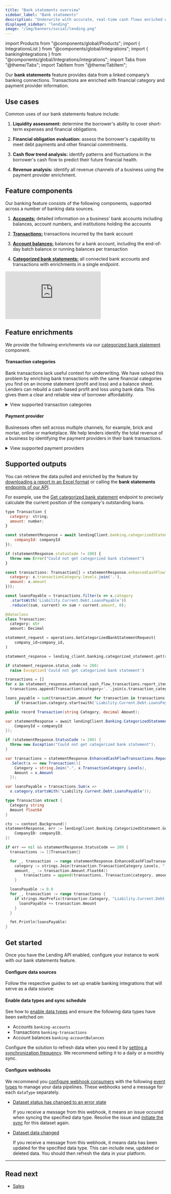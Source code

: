 ```yaml
---
title: "Bank statements overview"
sidebar_label: "Bank statements"
description: "Underwrite with accurate, real-time cash flows enriched with detailed spend and income transaction categories"
displayed_sidebar: "lending"
image: "/img/banners/social/lending.png"
---
```


import Products from "@components/global/Products";
import { IntegrationsList } from "@components/global/Integrations";
import { bankingIntegrations } from "@components/global/Integrations/integrations";
import Tabs from "@theme/Tabs";
import TabItem from "@theme/TabItem";

Our **bank statements** feature provides data from a linked company’s banking connections. Transactions are enriched with financial category and payment provider information.

## Use cases

Common uses of our bank statements feature include:

1. **Liquidity assessment:** determine the borrower's ability to cover short-term expenses and financial obligations.

2. **Financial obligation evaluation:** assess the borrower's capability to meet debt payments and other financial commitments.

3. **Cash flow trend analysis:** identify patterns and fluctuations in the borrower's cash flow to predict their future financial health.

4. **Revenue analysis:** identify all revenue channels of a business using the payment provider enrichment.

## Feature components

Our banking feature consists of the following components, supported across a number of banking data sources.

1. **[Accounts:](/lending-api#/operations/list-banking-accounts)** detailed information on a business’ bank accounts including balances, account numbers, and institutions holding the accounts

2. **[Transactions:](/lending-api#/operations/list-banking-transactions)** transactions incurred by the bank account

3. **[Account balances:](/lending-api#/operations/list-banking-account-balances)** balances for a bank account, including the end-of-day batch balance or running balances per transaction

4. **[Categorized bank statements:](/lending-api#/operations/get-categorized-bank-statement)** all connected bank accounts and transactions with enrichments in a single endpoint.

<iframe
  src="https://docs.google.com/spreadsheets/d/e/2PACX-1vQXnkKj3esBrzpD--pKV_tVTfTHxDPpxz8BBFe2SjcNt6kB2-qcTFDxEye3kxHWu91mYRzLoCjYfpHH/pubhtml?gid=1760315404&amp;single=true&amp;widget=true&amp;headers=false"
  frameborder="0"
  style={{ top: 0, left: 0, width: "100%", height: "200px" }}
></iframe>

## Feature enrichments

We provide the following enrichments via our [categorized bank statement](/lending-api#/operations/get-categorized-bank-statement) component.

#### Transaction categories

Bank transactions lack useful context for underwriting. We have solved this problem by enriching bank transactions with the same financial categories you find on an income statement (profit and loss) and a balance sheet. Lenders can rebuild a cash-based profit and loss using bank data. This gives them a clear and reliable view of borrower affordability.

<details>
  <summary>View supported transaction categories</summary>

  <iframe
    src="https://docs.google.com/spreadsheets/d/e/2PACX-1vQXnkKj3esBrzpD--pKV_tVTfTHxDPpxz8BBFe2SjcNt6kB2-qcTFDxEye3kxHWu91mYRzLoCjYfpHH/pubhtml?gid=340133827&amp;single=true&amp;widget=true&amp;headers=false"
    frameborder="0"
    style={{ top: 0, left: 0, width: "100%", height: "660px" }}
  ></iframe>
</details>

#### Payment provider

Businesses often sell across multiple channels, for example, brick and mortar, online or marketplace. We help lenders identify the total revenue of a business by identifying the payment providers in their bank transactions.

<details>
  <summary>View supported payment providers</summary>

 <iframe
   src="https://docs.google.com/spreadsheets/d/e/2PACX-1vQXnkKj3esBrzpD--pKV_tVTfTHxDPpxz8BBFe2SjcNt6kB2-qcTFDxEye3kxHWu91mYRzLoCjYfpHH/pubhtml?gid=88475193&amp;single=true&amp;widget=true&amp;headers=false"
   frameborder="0"
   style={{ top: 0, left: 0, width: "100%", height: "660px" }}
 ></iframe>
</details>

## Supported outputs

You can retrieve the data pulled and enriched by the feature by [downloading a report in an Excel format](/lending/features/excel-download-overview) or calling the **bank statements** [endpoints of our API](/lending-api#/operations/get-categorized-bank-statement).

For example, use the [Get categorized bank statement](/lending-api#/operations/get-categorized-bank-statement) endpoint to precisely calculate the current position of the company's outstanding loans.

<Tabs>

<TabItem value="nodejs" label="TypeScript">

```javascript
type Transaction {
  category: string;
  amount: number;
}

const statementResponse = await lendingClient.banking.categorizedStatement.get({
    companyId: companyId
});

if (statementResponse.statusCode != 200) {
  throw new Error("Could not get categorized bank statement")
}

const transactions: Transaction[] = statementResponse.enhancedCashFlowTransactions.reportItems.transactions.map(x => ({
  category: x.transactionCategory.levels.join('.'),
  amount: x.amount
}));

const loansPayable = transactions.filter(x => x.category
  .startsWith('Liability.Current.Debt.LoansPayable'))
  .reduce((sum, current) => sum + current.amount, 0);
```

</TabItem>

<TabItem value="python" label="Python">

```python
@dataclass
class Transaction:
  category: str
  amount: Decimal

statement_request = operations.GetCategorizedBankStatementRequest(
    company_id=company_id,
)

statement_response = lending_client.banking.categorized_statement.get(statement_request)

if statement_response.status_code != 200:
  raise Exception('Could not get categorized bank statement')

transactions = []
for x in statement_response.enhanced_cash_flow_transactions.report_items.transactions:
  transactions.append(Transaction(category='.'.join(x.transaction_category.levels), amount=x.amount))

loans_payable = sum(transaction.amount for transaction in transactions \
    if transaction.category.startswith('Liability.Current.Debt.LoansPayable'))
```

</TabItem>

<TabItem value="csharp" label="C#">


```csharp
public record Transaction(string Category, decimal Amount);

var statementResponse = await lendingClient.Banking.CategorizedStatement.GetAsync(new() {
    CompanyId = companyId
});

if (statementResponse.StatusCode != 200) {
  throw new Exception("Could not get categorized bank statement");
}

var transactions = statementResponse.EnhancedCashFlowTransactions.ReportItems.Transactions
  .Select(x => new Transaction(){
    Category = string.Join(".", x.TransactionCategory.Levels),
    Amount = x.Amount
  });

var loansPayable = transactions.Sum(x => 
  x.category.startsWith('Liability.Current.Debt.LoansPayable'));
```

</TabItem>

<TabItem value="go" label="Go">

```go
type Transaction struct {
  Category string
  Amount float64
}

ctx := context.Background()
statementResponse, err := lendingClient.Banking.CategorizedStatement.Get(ctx, operations.GetCategorizedBankStatementRequest{
    CompanyID: companyID,
})

if err == nil && statementResponse.StatusCode == 200 {
  transactions := []Transaction{}

  for _, transaction := range statementResponse.EnhancedCashFlowTransactions.ReportItems.Transactions {
    category := strings.Join(transaction.TransactionCategory.Levels, ".")
    amount, _ := transaction.Amount.Float64()
		transactions = append(transactions, Transaction{category, amount})
	}

  loansPayable := 0.0
  for _, transaction := range transactions {
    if strings.HasPrefix(transaction.Category, "Liability.Current.Debt.LoansPayable") {
      loansPayable += transaction.Amount
    }
  }

  fmt.Println(loansPayable)
}
```

</TabItem>

</Tabs>


## Get started

Once you have the Lending API enabled, configure your instance to work with our bank statements feature. 

#### Configure data sources

Follow the respective guides to set up enable banking integrations that will serve as a data source:

<IntegrationsList integrations={bankingIntegrations} />

#### Enable data types and sync schedule

See how to [enable data types](/core-concepts/data-type-settings#override-the-default-sync-settings) and ensure the following data types have been switched on:

- Accounts `banking-accounts`
- Transactions `banking-transactions`
- Account balances `banking-accountBalances`

Configure the solution to refresh data when you need it by [setting a synchronization frequency](/core-concepts/data-type-settings#choose-a-synchronization-frequency). We recommend setting it to a daily or a monthly sync.

#### Configure webhooks

We recommend you [configure webhook consumers](/using-the-api/webhooks/create-consumer) with the following [event types](/using-the-api/webhooks/event-types) to manage your data pipelines. These webhooks send a message for each `dataType` separately.

- [Dataset status has changed to an error state](/using-the-api/webhooks/event-types)  

  If you receive a message from this webhook, it means an issue occured when syncing the specified data type. Resolve the issue and [initiate the sync](/using-the-api/queueing-data-syncs#refresh-data) for this dataset again. 
 
- [Dataset data changed](/using-the-api/webhooks/event-types)  

  If you receive a message from this webhook, it means data has been updated for the specified data type. This can include new, updated or deleted data. You should then refresh the data in your platform.

---

## Read next
- [Sales](/lending/features/sales-overview)
